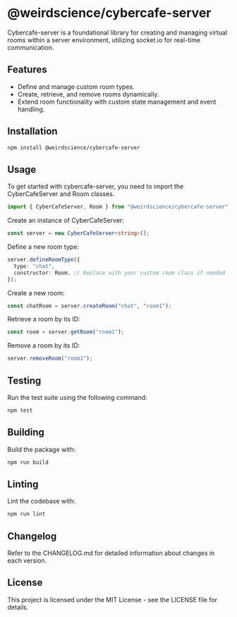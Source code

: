# @weirdscience/cybercafe-server

Cybercafe-server is a foundational library for creating and managing virtual rooms within a server environment, utilizing socket.io for real-time communication.

## Features

- Define and manage custom room types.
- Create, retrieve, and remove rooms dynamically.
- Extend room functionality with custom state management and event handling.

## Installation

```bash
npm install @weirdscience/cybercafe-server
```

## Usage

To get started with cybercafe-server, you need to import the CyberCafeServer and Room classes.

```typescript
import { CyberCafeServer, Room } from "@weirdscience/cybercafe-server";
```

Create an instance of CyberCafeServer:

```typescript
const server = new CyberCafeServer<string>();
```

Define a new room type:

```typescript
server.defineRoomType({
  type: "chat",
  constructor: Room, // Replace with your custom room class if needed
});
```

Create a new room:

```typescript
const chatRoom = server.createRoom("chat", "room1");
```

Retrieve a room by its ID:

```typescript
const room = server.getRoom("room1");
```

Remove a room by its ID:

```typescript
server.removeRoom("room1");
```

## Testing

Run the test suite using the following command:

```bash
npm test
```

## Building

Build the package with:

```bash
npm run build
```

## Linting

Lint the codebase with:

```bash
npm run lint
```

## Changelog

Refer to the CHANGELOG.md for detailed information about changes in each version.

## License

This project is licensed under the MIT License - see the LICENSE file for details.
